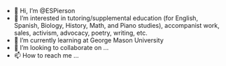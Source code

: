 - 👋 Hi, I’m @ESPierson
- 👀 I’m interested in tutoring/supplemental education (for English, Spanish, Biology, History, Math, and Piano studies), accompanist work, sales, activism, advocacy, poetry, writing, etc.
- 🌱 I’m currently learning at George Mason University
- 💞️ I’m looking to collaborate on ...
- 📫 How to reach me ...

<!---
ESPierson/ESPierson is a ✨ special ✨ repository because its `README.md` (this file) appears on your GitHub profile.
You can click the Preview link to take a look at your changes.
--->
